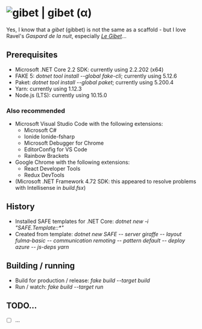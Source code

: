 # ![gibet](https://github.com/aornota/gibet/blob/master/src/resources/gibet-16x16.ico) | gibet (α)

Yes, I know that a _gibet_ (gibbet) is not the same as a scaffold - but I love Ravel's _Gaspard de la nuit_, especially _[Le Gibet](https://www.youtube.com/watch?v=yStZqSFY3C0)_...

## Prerequisites

- Microsoft .NET Core 2.2 SDK: currently using 2.2.202 (x64)
- FAKE 5: _dotnet tool install --global fake-cli_; currently using 5.12.6
- Paket: _dotnet tool install --global paket_; currently using 5.200.4
- Yarn: currently using 1.12.3
- Node.js (LTS): currently using 10.15.0

### Also recommended

- Microsoft Visual Studio Code with the following extensions:
    - Microsoft C#
    - Ionide Ionide-fsharp
    - Microsoft Debugger for Chrome
    - EditorConfig for VS Code
    - Rainbow Brackets
- Google Chrome with the following extensions:
    - React Developer Tools
    - Redux DevTools
- (Microsoft .NET Framework 4.72 SDK: this appeared to resolve problems with Intellisense in _build.fsx_)

## History

- Installed SAFE templates for .NET Core: _dotnet new -i "SAFE.Template::*"_
- Created from template: _dotnet new SAFE -- server giraffe -- layout fulma-basic -- communication remoting -- pattern default -- deploy azure -- js-deps yarn_

## Building / running

- Build for production / release: _fake build --target build_
- Run / watch: _fake build --target run_

## TODO...

- [ ] ...
